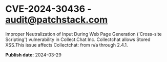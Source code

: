 # CVE-2024-30436 - audit@patchstack.com

Improper Neutralization of Input During Web Page Generation ('Cross-site Scripting') vulnerability in Collect.Chat Inc. Collectchat allows Stored XSS.This issue affects Collectchat: from n/a through 2.4.1.



**Publish date:** 2024-03-29
